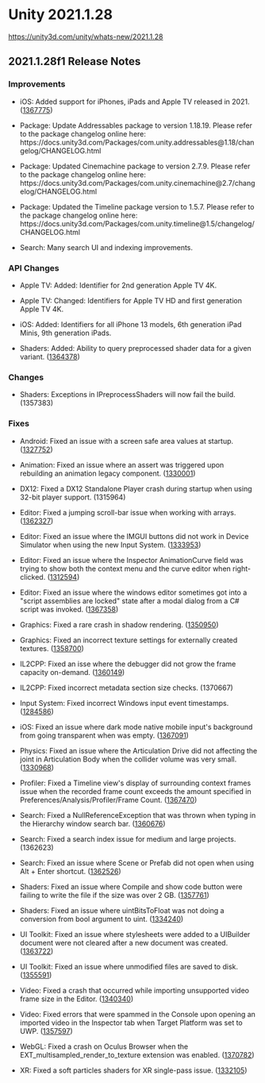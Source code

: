 # Unity 2021.1.28
https://unity3d.com/unity/whats-new/2021.1.28

## 2021.1.28f1 Release Notes


### Improvements
<ul>
<li><p>iOS: Added support for iPhones, iPads and Apple TV released in 2021. (<a href="https://issuetracker.unity3d.com/issues/iphone-13-information-is-not-included-in-the-devicesettings-dot-mm-file">1367775</a>)</p></li>
<li><p>Package: Update Addressables package to version 1.18.19.  Please refer to the package changelog online here:<br> https://docs.unity3d.com/Packages/com.unity.addressables@1.18/changelog/CHANGELOG.html</p></li>
<li><p>Package: Updated Cinemachine package to version 2.7.9.  Please refer to the package changelog online here:<br> https://docs.unity3d.com/Packages/com.unity.cinemachine@2.7/changelog/CHANGELOG.html</p></li>
<li><p>Package: Updated the Timeline package version to 1.5.7. Please refer to the package changelog online here:<br> https://docs.unity3d.com/Packages/com.unity.timeline@1.5/changelog/CHANGELOG.html</p></li>
<li><p>Search: Many search UI and indexing improvements.</p></li>
</ul>

### API Changes
<ul>
<li><p>Apple TV: Added: Identifier for 2nd generation Apple TV 4K.</p></li>
<li><p>Apple TV: Changed: Identifiers for Apple TV HD and first generation Apple TV 4K.</p></li>
<li><p>iOS: Added: Identifiers for all iPhone 13 models, 6th generation iPad Minis, 9th generation iPads.</p></li>
<li><p>Shaders: Added: Ability to query preprocessed shader data for a given variant. (<a href="https://issuetracker.unity3d.com/issues/no-way-to-get-preprocessed-data-using-pass-dot-compilevariant">1364378</a>)</p></li>
</ul>

### Changes
<ul>
<li>Shaders: Exceptions in IPreprocessShaders will now fail the build. (1357383)</li>
</ul>

### Fixes
<ul>
<li><p>Android: Fixed an issue with a screen safe area values at startup. (<a href="https://issuetracker.unity3d.com/issues/safearea-when-device-is-held-in-portrait-app-is-running-in-portrait-upside-down-windowed-mode-safearea-values-are-incorrect">1327752</a>)</p></li>
<li><p>Animation: Fixed an issue where an assert was triggered upon rebuilding an animation legacy component. (<a href="https://issuetracker.unity3d.com/issues/assertion-failed-on-expression-m-curves-when-playing-animation-after-reenabling-object">1330001</a>)</p></li>
<li><p>DX12: Fixed a DX12 Standalone Player crash during startup when using 32-bit player support. (1315964)</p></li>
<li><p>Editor: Fixed a jumping scroll-bar issue when working with arrays. (<a href="https://issuetracker.unity3d.com/issues/scrolling-is-jumping-when-scrolling-in-the-input-manager">1362327</a>)</p></li>
<li><p>Editor: Fixed an issue where the IMGUI buttons did not work in Device Simulator when using the new Input System. (<a href="https://issuetracker.unity3d.com/issues/imgui-button-presses-dont-get-registered-while-in-a-device-simulator">1333953</a>)</p></li>
<li><p>Editor: Fixed an issue where the Inspector AnimationCurve field was trying to show both the context menu and the curve editor when right-clicked. (<a href="https://issuetracker.unity3d.com/issues/the-copy-slash-paste-menu-gets-opened-on-top-of-the-curve-window-when-right-clicking-on-the-animationcurve-field-in-the-inspector">1312594</a>)</p></li>
<li><p>Editor: Fixed an issue where the windows editor sometimes got into a "script assemblies are locked" state after a modal dialog from a C# script was invoked. (<a href="https://issuetracker.unity3d.com/issues/windows-asemblies-get-locked-when-trying-to-recompile-after-opening-and-closing-openfolderpanel-window">1367358</a>)</p></li>
<li><p>Graphics: Fixed a rare crash in shadow rendering. (<a href="https://issuetracker.unity3d.com/issues/crash-on-keywords-keywordremap-remap-related-to-keyword-remapping">1350950</a>)</p></li>
<li><p>Graphics: Fixed an incorrect texture settings for externally created textures. (<a href="https://issuetracker.unity3d.com/issues/texture-filter-mode-set-on-external-native-texture-is-ignored">1358700</a>)</p></li>
<li><p>IL2CPP: Fixed an isse where the debugger did not grow the frame capacity on-demand. (<a href="https://issuetracker.unity3d.com/issues/player-crashes-when-running-a-recursive-function-with-script-debugging-enabled">1360149</a>)</p></li>
<li><p>IL2CPP: Fixed incorrect metadata section size checks. (1370667)</p></li>
<li><p>Input System: Fixed incorrect Windows input event timestamps. (<a href="https://issuetracker.unity3d.com/issues/inputinteractioncontext-dot-timerhasexpired-property-breaks-in-editor-after-pc-left-sleep-mode">1284586</a>)</p></li>
<li><p>iOS: Fixed an issue where dark mode native mobile input's background from going transparent when was empty. (<a href="https://issuetracker.unity3d.com/issues/ios-multi-line-mobile-input-fields-show-transparent-background-when-dark-mode-is-enabled-and-no-text-is-in-the-field">1367091</a>)</p></li>
<li><p>Physics: Fixed an issue where the Articulation Drive did not affecting the joint in Articulation Body when the collider volume was very small. (<a href="https://issuetracker.unity3d.com/issues/articulation-body-doesnt-work-when-it-is-the-last-one-in-the-chain-and-when-collider-volume-is-small">1330968</a>)</p></li>
<li><p>Profiler: Fixed a Timeline view's display of surrounding context frames issue when the recorded frame count exceeds the amount specified in Preferences/Analysis/Profiler/Frame Count. (<a href="https://issuetracker.unity3d.com/issues/timeline-view-looses-context-frames-when-frames-go-out-of-frame-count-bounds">1367470</a>)</p></li>
<li><p>Search: Fixed a NullReferenceException that was thrown when typing in the Hierarchy window search bar. (<a href="https://issuetracker.unity3d.com/issues/nullreferenceexception-is-thrown-when-typing-in-the-hierarchy-window-search-bar">1360676</a>)</p></li>
<li><p>Search: Fixed a search index issue for medium and large projects. (1362623)</p></li>
<li><p>Search: Fixed an issue where Scene or Prefab did not open when using Alt + Enter shortcut. (<a href="https://issuetracker.unity3d.com/issues/quick-search-package-3-dot-0-can-not-open-prefab-slash-scene-on-alt-plus-enter">1362526</a>)</p></li>
<li><p>Shaders: Fixed an issue where Compile and show code button were failing to write the file if the size was over 2 GB. (<a href="https://issuetracker.unity3d.com/issues/preprocessed-lit-dot-shader-file-stops-mid-line-when-file-size-is-near-or-more-than-2gb">1357761</a>)</p></li>
<li><p>Shaders: Fixed an issue where uintBitsToFloat was not doing a conversion from bool argument to uint. (<a href="https://issuetracker.unity3d.com/issues/shaders-fail-compilation-on-vulkan-slash-gl-when-material-override-is-set-to-albedo">1334240</a>)</p></li>
<li><p>UI Toolkit: Fixed an issue where stylesheets were added to a UIBuilder document were not cleared after a new document was created. (<a href="https://issuetracker.unity3d.com/issues/ui-builder-applies-previously-loaded-uss-to-a-new-uxml">1363722</a>)</p></li>
<li><p>UI Toolkit: Fixed an issue where unmodified files are saved to disk. (<a href="https://issuetracker.unity3d.com/issues/the-uxml-and-all-open-uss-files-get-marked-as-dirty-after-modifying-only-one-file">1355591</a>)</p></li>
<li><p>Video: Fixed a crash that occurred while importing unsupported video frame size in the Editor. (<a href="https://issuetracker.unity3d.com/issues/crash-on-windowsvideomedia-stepallstreams-when-reimporting-a-m4v-file">1340340</a>)</p></li>
<li><p>Video: Fixed errors that were spammed in the Console upon opening an imported video in the Inspector tab when Target Platform was set to UWP. (<a href="https://issuetracker.unity3d.com/issues/errors-are-spammed-in-the-console-upon-opening-imported-video-in-the-inspector-tab-when-target-platform-is-set-to-uwp">1357597</a>)</p></li>
<li><p>WebGL: Fixed a crash on Oculus Browser when the EXT_multisampled_render_to_texture extension was enabled. (<a href="https://issuetracker.unity3d.com/issues/webgl-webgl-broken-with-oculus-browser-because-of-glgetprocaddress">1370782</a>)</p></li>
<li><p>XR: Fixed a soft particles shaders for XR single-pass issue. (<a href="https://issuetracker.unity3d.com/issues/xr-sdk-line-renderer-collides-the-controller-when-single-pass-rendering-mode-is-used">1332105</a>)</p></li>
</ul>
